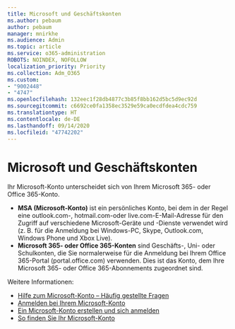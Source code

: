 ```yaml
---
title: Microsoft und Geschäftskonten
ms.author: pebaum
author: pebaum
manager: mnirkhe
ms.audience: Admin
ms.topic: article
ms.service: o365-administration
ROBOTS: NOINDEX, NOFOLLOW
localization_priority: Priority
ms.collection: Adm_O365
ms.custom:
- "9002448"
- "4747"
ms.openlocfilehash: 132eec1f28db4877c3b85f8bb162d5bc5d9ec92d
ms.sourcegitcommit: c6692ce0fa1358ec3529e59ca0ecdfdea4cdc759
ms.translationtype: HT
ms.contentlocale: de-DE
ms.lasthandoff: 09/14/2020
ms.locfileid: "47742202"
---
```

# <a name="microsoft-and-business-accounts"></a>Microsoft und Geschäftskonten

Ihr Microsoft-Konto unterscheidet sich von Ihrem Microsoft 365- oder Office 365-Konto.

- **MSA (Microsoft-Konto)** ist ein persönliches Konto, bei dem in der Regel eine outlook.com-, hotmail.com-oder live.com-E-Mail-Adresse für den Zugriff auf verschiedene Microsoft-Geräte und -Dienste verwendet wird (z. B. für die Anmeldung bei Windows-PC, Skype, Outlook.com, Windows Phone und Xbox Live).
- **Microsoft 365- oder Office 365-Konten** sind Geschäfts-, Uni- oder Schulkonten, die Sie normalerweise für die Anmeldung bei Ihrem Office 365-Portal (portal.office.com) verwenden. Dies ist das Konto, dem Ihre Microsoft 365- oder Office 365-Abonnements zugeordnet sind.

Weitere Informationen:

- [Hilfe zum Microsoft-Konto – Häufig gestellte Fragen](https://support.microsoft.com/hub/4294457/microsoft-account-help) 
- [Anmelden bei Ihrem Microsoft-Konto](https://support.microsoft.com/help/4028195/microsoft-account-how-to-sign-in)
- [Ein Microsoft-Konto erstellen und sich anmelden](https://account.microsoft.com/account)
- [So finden Sie Ihr Microsoft-Konto](https://support.microsoft.com/help/13811/microsoft-account-how-to-find)
